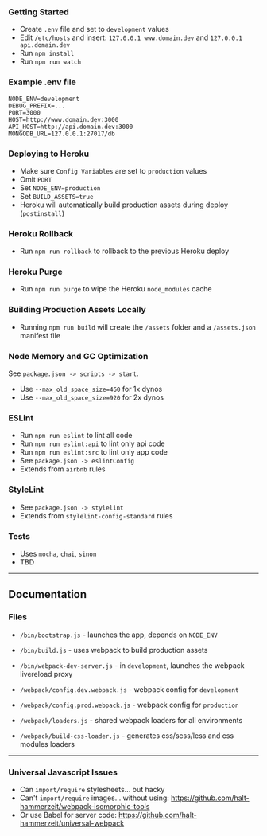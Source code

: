 ### Getting Started

- Create `.env` file and set to `development` values
- Edit `/etc/hosts` and insert: `127.0.0.1 www.domain.dev` and `127.0.0.1 api.domain.dev`
- Run `npm install`
- Run `npm run watch`

### Example .env file

```
NODE_ENV=development
DEBUG_PREFIX=...
PORT=3000
HOST=http://www.domain.dev:3000
API_HOST=http://api.domain.dev:3000
MONGODB_URL=127.0.0.1:27017/db
```

### Deploying to Heroku

- Make sure `Config Variables` are set to `production` values
- Omit `PORT`
- Set `NODE_ENV=production`
- Set `BUILD_ASSETS=true`
- Heroku will automatically build production assets during deploy (`postinstall`)

### Heroku Rollback

- Run `npm run rollback` to rollback to the previous Heroku deploy

### Heroku Purge

- Run `npm run purge` to wipe the Heroku `node_modules` cache

### Building Production Assets Locally

- Running `npm run build` will create the `/assets` folder and a `/assets.json` manifest file

### Node Memory and GC Optimization

See `package.json -> scripts -> start`.

- Use `--max_old_space_size=460` for 1x dynos
- Use `--max_old_space_size=920` for 2x dynos

### ESLint

- Run `npm run eslint` to lint all code
- Run `npm run eslint:api` to lint only api code
- Run `npm run eslint:src` to lint only app code
- See `package.json -> eslintConfig`
- Extends from `airbnb` rules

### StyleLint

- See `package.json -> stylelint`
- Extends from `stylelint-config-standard` rules

### Tests

- Uses `mocha`, `chai`, `sinon`
- TBD

---

## Documentation

### Files

- `/bin/bootstrap.js` - launches the app, depends on `NODE_ENV`
- `/bin/build.js` - uses webpack to build production assets
- `/bin/webpack-dev-server.js` - in `development`, launches the webpack livereload proxy

- `/webpack/config.dev.webpack.js` - webpack config for `development`
- `/webpack/config.prod.webpack.js` - webpack config for `production`
- `/webpack/loaders.js` - shared webpack loaders for all environments
- `/webpack/build-css-loader.js` - generates css/scss/less and css modules loaders

---

### Universal Javascript Issues

- Can `import/require` stylesheets... but hacky
- Can't `import/require` images... without using: https://github.com/halt-hammerzeit/webpack-isomorphic-tools
- Or use Babel for server code: https://github.com/halt-hammerzeit/universal-webpack
